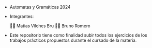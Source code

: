 - Automatas  y Gramáticas  2024

- Integrantes:

  👩‍💻
  Matias Vilches Bru
  👩‍💻
  Bruno Romero

- Este repositorio tiene como finalidad subir todos los ejercicios de los trabajos prácticos propuestos durante el cursado de la materia.
